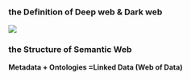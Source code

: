### the Definition of Deep web & Dark web
![](http://www.learnenglishwithwill.com/wp-content/uploads/2017/09/dark-net-dark-web-deep-net.jpg)
### the Structure of Semantic Web
**Metadata + Ontologies =Linked Data (Web of Data)**

